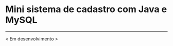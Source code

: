 # Mini sistema de cadastro com Java e MySQL
----------------------------------------------------------
< Em desenvolvimento >

